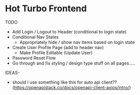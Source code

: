 # Hot Turbo Frontend

TODO

* Add Login / Logout to Header (conditional to login state)
* Conditional Nav States
    * Appropriately hide / show nav items based on login state
* Create User Profile Page (add to header nav)
    * Make Profile Editable (Update User)
* Password Reset Flow
* Go through and fix styling / design type stuff on all pages.....


IDEAS-
* should I use something like this for auto api client?? (https://openapistack.co/docs/openapi-client-axios/intro/)